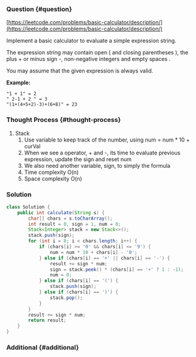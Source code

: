 ### Question {#question}

[https://leetcode.com/problems/basic-calculator/description/](https://leetcode.com/problems/basic-calculator/description/)

Implement a basic calculator to evaluate a simple expression string.

The expression string may contain open \( and closing parentheses \), the plus + or minus sign -, non-negative integers and empty spaces .

You may assume that the given expression is always valid.

**Example:**

```
"1 + 1" = 2
" 2-1 + 2 " = 3
"(1+(4+5+2)-3)+(6+8)" = 23
```

### Thought Process {#thought-process}

1. Stack
   1. Use variable to keep track of the number, using num = num \* 10 + curVal
   2. When we see a operator, + and -, its time to evaluate previous expression, update the sign and reset num
   3. We also need another variable, sign, to simply the formula
   4. Time complexity O\(n\)
   5. Space complexity O\(n\)

### Solution

```java
class Solution {
    public int calculate(String s) {
        char[] chars = s.toCharArray();
        int result = 0, sign = 1, num = 0;
        Stack<Integer> stack = new Stack<>();
        stack.push(sign);
        for (int i = 0; i < chars.length; i++) {
            if (chars[i] >= '0' && chars[i] <= '9') {
                num = num * 10 + chars[i] - '0';
            } else if (chars[i] == '+' || chars[i] == '-') {
                result += sign * num;
                sign = stack.peek() * (chars[i] == '+' ? 1 : -1);
                num = 0;
            } else if (chars[i] == '(') {
                stack.push(sign);
            } else if (chars[i] == ')') {
                stack.pop();
            }
        }
        result += sign * num;
        return result;
    }
}
```

### Additional {#additional}



